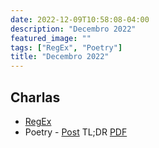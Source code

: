 ```yaml
---
date: 2022-12-09T10:58:08-04:00
description: "Decembro 2022"
featured_image: ""
tags: ["RegEx", "Poetry"]
title: "Decembro 2022"
---
```


## Charlas 

- [RegEx](/resources/2022/12/python_regex.pdf)
- Poetry - [Post](https://mateocpdev.github.io/posts/poetry/) TL;DR [PDF](https://mateocpdev.github.io/pdf/poetry/Poetry.pdf)
